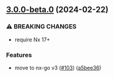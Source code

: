 ## [3.0.0-beta.0](https://github.com/nx-go/nx-go/compare/v2.8.0...v3.0.0-beta.0) (2024-02-22)

### ⚠ BREAKING CHANGES

* require Nx 17+

### Features

* move to nx-go v3 ([#103](https://github.com/nx-go/nx-go/issues/103)) ([a5bee36](https://github.com/nx-go/nx-go/commit/a5bee36f78fd4c820fdece8d8e59e82e5ebf3472))
